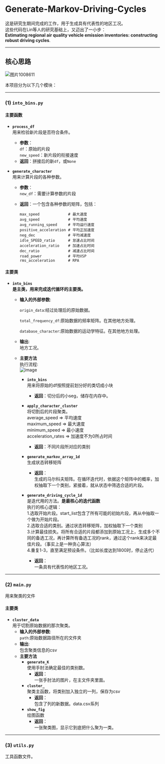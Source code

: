 # Generate-Markov-Driving-Cycles

这是研究生期间完成的工作，用于生成具有代表性的地区工况。  
这些代码在Lin等人的研究基础上，又迈出了一小步：  
**Estimating regional air quality vehicle emission inventories: constructing robust driving cycles**.

---

## 核心思路

![图片1008611](https://github.com/user-attachments/assets/b5f81745-7654-431d-a827-73f9f6eadd5a)


本项目分为以下几个模块：

---

### (1) `into_bins.py`

#### 主要函数

- **`process_df`**  
  用来检验新片段是否符合条件。  
  - **参数**：  
    `df`：原始的片段  
    `new_speed`：新片段的衔接速度  
  - **返回**：拼接后的新`df`，或`None`

- **`generate_character`**  
  用来计算片段的各种参数。  
  - **参数**：  
    `new_df`：需要计算参数的片段  
  - **返回**：一个包含各种参数的矩阵，包括：

    ```
    max_speed             # 最大速度
    avg_speed             # 平均速度
    avg_running_speed     # 平均运行速度
    positive_acceleration # 平均正加速度
    neg_dec               # 平均减速度
    idle_SPEED_ratio      # 怠速占比时间
    acceleration_ratio    # 加速占比时间
    dec_ratio             # 减速占比时间
    road_power            # 平均VSP
    rms_acceleration      # RPA
    ```
#### 主要类
- **`into_bins`**  
  **是主类，用来完成迭代循环的主要类。**
  - **输入的外部参数**:  
    
    `origin_data`:经过处理后的原始数据。
    
    `total_frequency_df`:原始数据的频率矩阵。在其他地方处理。
    
    `database_character`:原始数据的运动学特征。在其他地方处理。
  - **输出**:  
    地方工况。
  - **主要方法**  
  执行流程:  
![image](https://github.com/user-attachments/assets/046ba316-1762-4e86-afd1-e66baeda5d98)
    - **`into_bins`**  
       用来将原始的df按照提前划分好的类切成小块  
      - **返回**：切分后的小seg，储存在内存中。  
    
    - **`apply_character_cluster`**  
      将切割后的片段聚类。  
      average_speed => 平均速度  
      maximum_speed => 最大速度  
      minimum_speed => 最小速度  
      acceleration_rates => 加速度不为0所占时间  
      - **返回**：不同片段所对应的类别
    
    - **`generate_markov_array_1d`**  
      生成状态转移矩阵  
      - **返回**：  
      生成的马尔科夫矩阵。在循环迭代时，依据这个矩阵中的概率，加权抽取下一个类别，紧接着，就从状态中筛选合适的片段。  
    - **`generate_driving_cycle_1d`**  
      是迭代用的方法。**是最核心的迭代函数**  
      执行的核心逻辑：  
      1.选取开始片段。start_list包含了所有可能的初始片段，再从中抽取一个做为开始片段。  
      2.选取合适的类别。通过状态转移矩阵，加权抽取下一个类别  
      3.计算最佳损失。将所有合适的片段都添加到原始工况上，生成多个不同的备选工况，再计算所有备选工况的rank，通过这个rank来决定最佳片段。（事实上是一种贪心算法）  
      4.重复1-3，直至满足预设条件。（比如长度达到1800时，停止迭代）
      - **返回**：  
      一条具有代表性的地区工况。
---

### (2) `main.py`  
用来聚类的文件  
#### 主要类  
- **`cluster_data`**  
  用于切割原始数据的那次聚类。  
  - **输入的外部参数**:  
    `path`:原始数据路径所在的文件夹  
  - **输出**:  
    包含聚类信息的csv  
  - **主要方法**  
    - **`generate_K`**  
    使用手肘法确定最佳的类别数。  
      - **返回**：  
       一张手肘法的图片，在主文件夹里面。  
    - **`cluster_`**  
    聚类主函数，将类别加入独立的一列，保存为csv    
      - **返回**：  
       包含了列的新数据。data.csv系列  
    - **`show_fig`**  
    绘图函数  
      - **返回**：  
       一张聚类图，显示它到底把什么聚为一类。  
---

### (3) `utils.py`

工具函数文件。

